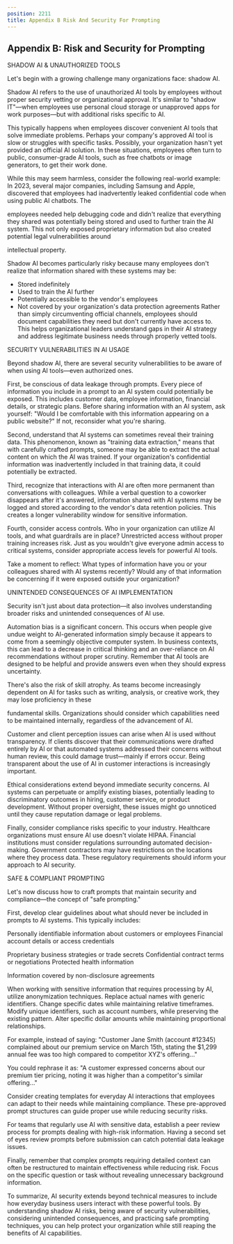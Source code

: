 ```yaml
---
position: 2211
title: Appendix B Risk And Security For Prompting
---
```


## Appendix B: Risk and Security for Prompting

SHADOW AI & UNAUTHORIZED TOOLS

Let's begin with a growing challenge many organizations face: shadow AI.

Shadow AI refers to the use of unauthorized AI tools by employees without proper security vetting or organizational approval. It's similar to "shadow IT"—when employees use personal cloud storage or unapproved apps for work purposes—but with additional risks specific to AI.

This typically happens when employees discover convenient AI tools that solve immediate problems. Perhaps your company's approved AI tool is slow or struggles with specific tasks. Possibly, your organization hasn't yet provided an official AI solution. In these situations, employees often turn to public, consumer-grade AI tools, such as free chatbots or image generators, to get their work done.

While this may seem harmless, consider the following real-world example: In 2023, several major companies, including Samsung and Apple, discovered that employees had inadvertently leaked confidential code when using public AI chatbots. The

employees needed help debugging code and didn't realize that everything they shared was potentially being stored and used to further train the AI system. This not only exposed proprietary information but also created potential legal vulnerabilities around

intellectual property.

Shadow AI becomes particularly risky because many employees don't realize that information shared with these systems may be:

- Stored indefinitely
- Used to train the AI further
- Potentially accessible to the vendor's employees
- Not covered by your organization's data protection agreements
Rather than simply circumventing official channels, employees should document capabilities they need but don't currently have access to. This helps organizational leaders understand gaps in their AI strategy and address legitimate business needs through properly vetted tools.

SECURITY VULNERABILITIES IN AI USAGE

Beyond shadow AI, there are several security vulnerabilities to be aware of when using AI tools—even authorized ones.



First, be conscious of data leakage through prompts. Every piece of information you include in a prompt to an AI system could potentially be exposed. This includes customer data, employee information, financial details, or strategic plans. Before sharing information with an AI system, ask yourself: "Would I be comfortable with this information appearing on a public website?" If not, reconsider what you're sharing.

Second, understand that AI systems can sometimes reveal their training data. This phenomenon, known as "training data extraction," means that with carefully crafted prompts, someone may be able to extract the actual content on which the AI was trained. If your organization's confidential information was inadvertently included in that training data, it could potentially be extracted.

Third, recognize that interactions with AI are often more permanent than conversations with colleagues. While a verbal question to a coworker disappears after it's answered, information shared with AI systems may be logged and stored according to the vendor's data retention policies. This creates a longer vulnerability window for sensitive information.

Fourth, consider access controls. Who in your organization can utilize AI tools, and what guardrails are in place? Unrestricted access without proper training increases risk. Just as you wouldn't give everyone admin access to critical systems, consider appropriate access levels for powerful AI tools.

Take a moment to reflect: What types of information have you or your colleagues shared with AI systems recently? Would any of that information be concerning if it were exposed outside your organization?

UNINTENDED CONSEQUENCES OF AI IMPLEMENTATION

Security isn't just about data protection—it also involves understanding broader risks and unintended consequences of AI use.

Automation bias is a significant concern. This occurs when people give undue weight to AI-generated information simply because it appears to come from a seemingly objective computer system. In business contexts, this can lead to a decrease in critical thinking and an over-reliance on AI recommendations without proper scrutiny. Remember that AI tools are designed to be helpful and provide answers even when they should express uncertainty.

There's also the risk of skill atrophy. As teams become increasingly dependent on AI for tasks such as writing, analysis, or creative work, they may lose proficiency in these

fundamental skills. Organizations should consider which capabilities need to be maintained internally, regardless of the advancement of AI.



Customer and client perception issues can arise when AI is used without transparency. If clients discover that their communications were drafted entirely by AI or that automated systems addressed their concerns without human review, this could damage trust—mainly if errors occur. Being transparent about the use of AI in customer interactions is increasingly important.

Ethical considerations extend beyond immediate security concerns. AI systems can perpetuate or amplify existing biases, potentially leading to discriminatory outcomes in hiring, customer service, or product development. Without proper oversight, these issues might go unnoticed until they cause reputation damage or legal problems.

Finally, consider compliance risks specific to your industry. Healthcare organizations must ensure AI use doesn't violate HIPAA. Financial institutions must consider regulations surrounding automated decision-making. Government contractors may have restrictions on the locations where they process data. These regulatory requirements should inform your approach to AI security.

SAFE & COMPLIANT PROMPTING

Let's now discuss how to craft prompts that maintain security and compliance—the concept of "safe prompting."

First, develop clear guidelines about what should never be included in prompts to AI systems. This typically includes:

Personally identifiable information about customers or employees Financial account details or access credentials

Proprietary business strategies or trade secrets Confidential contract terms or negotiations Protected health information

Information covered by non-disclosure agreements

When working with sensitive information that requires processing by AI, utilize anonymization techniques. Replace actual names with generic identifiers. Change specific dates while maintaining relative timeframes. Modify unique identifiers, such as account numbers, while preserving the existing pattern. Alter specific dollar amounts while maintaining proportional relationships.



For example, instead of saying: "Customer Jane Smith (account #12345) complained about our premium service on March 15th, stating the $1,299 annual fee was too high compared to competitor XYZ's offering..."

You could rephrase it as: "A customer expressed concerns about our premium tier pricing, noting it was higher than a competitor's similar offering..."

Consider creating templates for everyday AI interactions that employees can adapt to their needs while maintaining compliance. These pre-approved prompt structures can guide proper use while reducing security risks.

For teams that regularly use AI with sensitive data, establish a peer review process for prompts dealing with high-risk information. Having a second set of eyes review prompts before submission can catch potential data leakage issues.

Finally, remember that complex prompts requiring detailed context can often be restructured to maintain effectiveness while reducing risk. Focus on the specific question or task without revealing unnecessary background information.

To summarize, AI security extends beyond technical measures to include how everyday business users interact with these powerful tools. By understanding shadow AI risks, being aware of security vulnerabilities, considering unintended consequences, and practicing safe prompting techniques, you can help protect your organization while still reaping the benefits of AI capabilities.